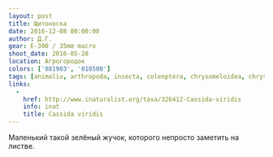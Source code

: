 ```yaml
---
layout: post
title: Щитоноска
date: 2016-12-08 00:00:00
author: Д.Г.
gear: E-300 / 35mm macro
shoot_date: 2016-05-28
location: Агрогородок
colors: ['081903', '010500']
tags: [animalia, arthropoda, insecta, coleoptera, chrysomeloidea, chrysomelidae, cassida, odontionycha, cassida viridis]
links:
  -
    href: http://www.inaturalist.org/taxa/326412-Cassida-viridis
    info: inat
    title: Cassida viridis
---
```


Маленький такой зелёный жучок, которого непросто заметить на листве.
